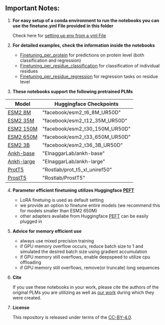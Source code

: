 Important Notes:
----------------

1. **For easy setup of a conda environment to run the notebooks you can use the finetune.yml File provided in this folder**

    Check here for [setting up env from a yml File](https://conda.io/projects/conda/en/latest/user-guide/tasks/manage-environments.html#creating-an-environment-from-an-environment-yml-file)
   
2. **For detailed examples, check the information inside the notebooks**
    - [Finetuning_per_protein](./Finetuning_per_protein.ipynb) for predictions on protein level (both classification and regression)
    - [Finetuning_per_residue_classification](./Finetuning_per_residue_classification.ipynb) for classification of individual residues
    - [Finetuning_per_residue_regression](./Finetuning_per_residue_regression.ipynb) for regression tasks on residue level

3. **These notebooks support the following pretrained PLMs**

| Model | Huggingface Checkpoints |
| ----------- | ----------- |
| [ESM2 8M](https://www.science.org/doi/full/10.1126/science.ade2574) | "facebook/esm2_t6_8M_UR50D" |
| [ESM2 35M](https://www.science.org/doi/full/10.1126/science.ade2574) | "facebook/esm2_t12_35M_UR50D" |
| [ESM2 150M](https://www.science.org/doi/full/10.1126/science.ade2574) | "facebook/esm2_t30_150M_UR50D" |
| [ESM2 650M](https://www.science.org/doi/full/10.1126/science.ade2574) | "facebook/esm2_t33_650M_UR50D" |
| [ESM2 3B](https://www.science.org/doi/full/10.1126/science.ade2574) | "facebook/esm2_t36_3B_UR50D" |
| [Ankh-base](https://arxiv.org/abs/2301.06568) | "ElnaggarLab/ankh-base" |
| [Ankh-large](https://arxiv.org/abs/2301.06568) | "ElnaggarLab/ankh-large" |
| [ProtT5](https://ieeexplore.ieee.org/document/9477085) | "Rostlab/prot_t5_xl_uniref50" |
| [ProstT5](https://www.biorxiv.org/content/10.1101/2023.07.23.550085v2) | "Rostlab/ProstT5" |

4. **Parameter efficient finetuning utilizes Huggingface [PEFT](https://huggingface.co/docs/peft/index)**
    - LoRA finetuing is used as default setting  
    - we provide an option to finetune entire models (we recommend this for models smaller than ESM2 650M)
    - other adapters availabe from Huggingface [PEFT](https://huggingface.co/docs/peft/index) can be easily plugged in

5. **Advice for memory efficient use**
    - always use mixed precision training 
    - if GPU memory overflow occurs, reduce batch size to 1 and simulated the desired batch size using gradient accumulation
    - if GPU memory still overflows, enable deepspeed to utilize cpu offloading
    - if GPU memory still overflows, remove(or truncate) long sequences

6. **Cite**

    If you use these notebooks in your work, please cite the authors of the original PLMs you are utilizing as well as [our work](https://doi.org/10.1101/2023.12.13.571462) during which they were created.

7. **License**
   
   This repository is released under terms of the [CC-BY-4.0](https://creativecommons.org/licenses/by/4.0/).
